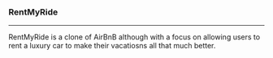 ### RentMyRide
***
RentMyRide is a clone of AirBnB although with a focus on allowing users to rent a luxury car to make their vacatiosns all that much better.
